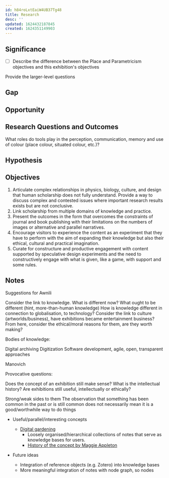 ```yaml
---
id: h84roLxtEaiW4UB37Tg48
title: Research
desc: ''
updated: 1624432187845
created: 1624351149903
---
```





## Significance
- [ ] Describe the difference between the Place and Parametricism objectives and this exhibition's objectives

Provide the larger-level questions
## Gap

## Opportunity

## Research Questions and Outcomes


What roles do tools play in the perception, communication, memory and use of colour (place colour, situated colour, etc.)?

## Hypothesis

## Objectives

1. Articulate complex relationships in physics, biology, culture, and design that human scholarship does not fully understand. Provide a way to discuss complex and contested issues where important research results exists but are not conclusive.
2. Link scholarship from multiple domains of knowledge and practice.
3. Present the outcomes in the form that overcomes the constraints of journal and book publishing with their limitations on the numbers of images or alternative and parallel narratives.
4. Encourage visitors to experience the content as an experiment that they have to perform with the aim of expanding their knowledge but also their ethical, cultural and practical imagination.
5. Curate for constructure and productive engagement with content supported by speculative design experiments and the need to constructively engage with what is given, like a game, with support and some rules.


## Notes

Suggestions for Awnili

Consider the link to knowledge. What is different now? What ought to be different (hint, more-than-human knowledge)
How is knowledge different in connection to globalisation, to technology?
Consider the link to culture (artworlds/business), have exhibitions became entertainment business?
From here, consider the ethical/moral reasons for them, are they worth making?

Bodies of knowledge:

Digital archiving
Digitization
Software development, agile, open, transparent approaches

Manovich

Provocative questions:

Does the concept of an exhibition still make sense? What is the intellectual history?
Are exhibitions still useful, intellectually or ethically?

Strong/weak sides to them
The observation that something has been common in the past or is still common does not necessarily mean it is a good/worthwhile way to do things

* Useful/parallel/interesting concepts
  * [Digital gardening](https://github.com/MaggieAppleton/digital-gardeners)
    * Loosely organised/hierarchical collections of notes that serve as knowledge bases for users.
    * [History of the concept by Maggie Appleton](https://maggieappleton.com/garden-history)

* Future ideas
  * Integration of reference objects (e.g. Zotero) into knowledge bases
  * More meaningful integration of notes with node graph, so nodes 
